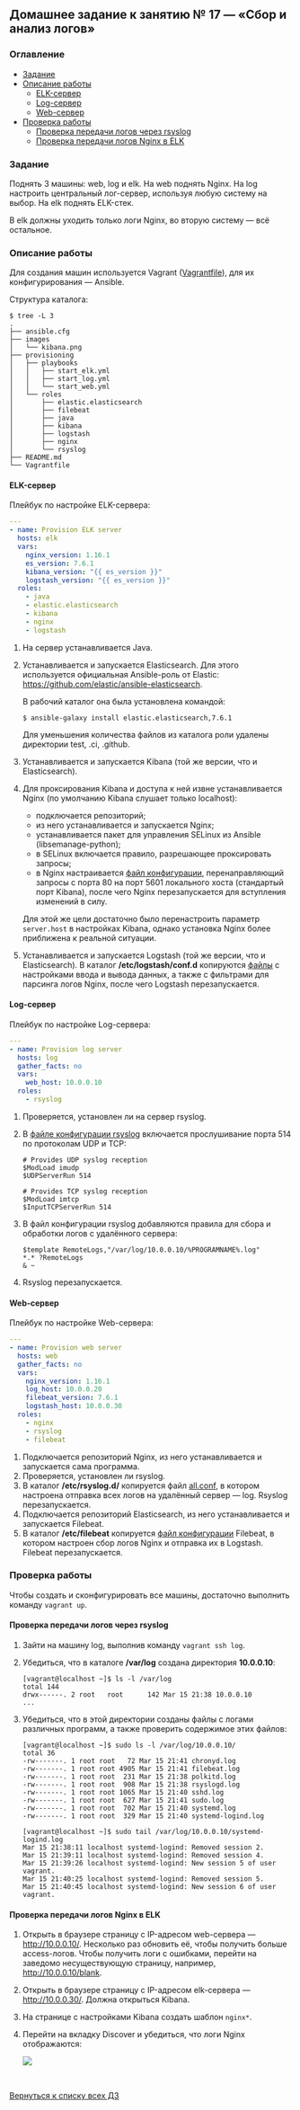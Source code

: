 ## Домашнее задание к занятию № 17 — «Сбор и анализ логов»    <!-- omit in toc -->

### Оглавление  <!-- omit in toc -->

- [Задание](#Задание)
- [Описание работы](#Описание-работы)
  - [ELK-сервер](#elk-сервер)
  - [Log-сервер](#log-сервер)
  - [Web-сервер](#web-сервер)
- [Проверка работы](#Проверка-работы)
  - [Проверка передачи логов через rsyslog](#Проверка-передачи-логов-через-rsyslog)
  - [Проверка передачи логов Nginx в ELK](#Проверка-передачи-логов-Nginx-в-ELK)

### Задание

Поднять 3 машины: web, log и elk. На web поднять Nginx. На log настроить центральный лог-сервер, используя любую систему на выбор. На elk поднять ELK-стек.

В elk должны уходить только логи Nginx, во вторую систему — всё остальное.

### Описание работы

Для создания машин используется Vagrant ([Vagrantfile](Vagrantfile)), для их конфигурирования — Ansible.

Структура каталога:

```console
$ tree -L 3
.
├── ansible.cfg
├── images
│   └── kibana.png
├── provisioning
│   ├── playbooks
│   │   ├── start_elk.yml
│   │   ├── start_log.yml
│   │   └── start_web.yml
│   └── roles
│       ├── elastic.elasticsearch
│       ├── filebeat
│       ├── java
│       ├── kibana
│       ├── logstash
│       ├── nginx
│       └── rsyslog
├── README.md
└── Vagrantfile
```

#### ELK-сервер

Плейбук по настройке ELK-сервера:

```yml
---
- name: Provision ELK server
  hosts: elk
  vars:
    nginx_version: 1.16.1
    es_version: 7.6.1
    kibana_version: "{{ es_version }}"
    logstash_version: "{{ es_version }}"
  roles:
    - java
    - elastic.elasticsearch
    - kibana
    - nginx
    - logstash
```

1. На сервер устанавливается Java.
2. Устанавливается и запускается Elasticsearch. Для этого используется официальная Ansible-роль от Elastic: https://github.com/elastic/ansible-elasticsearch.

    В рабочий каталог она была установлена командой:

    ```console
    $ ansible-galaxy install elastic.elasticsearch,7.6.1
    ```

    Для уменьшения количества файлов из каталога роли удалены директории test, .ci, .github.

3. Устанавливается и запускается Kibana (той же версии, что и Elasticsearch).
4. Для проксирования Kibana и доступа к ней извне устанавливается Nginx (по умолчанию Kibana слушает только localhost):

    - подключается репозиторий;
    - из него устанавливается и запускается Nginx;
    - устанавливается пакет для управления SELinux из Ansible (libsemanage-python);
    - в SELinux включается правило, разрешающее проксировать запросы;
    - в Nginx настраивается [файл конфигурации](provisioning/roles/nginx/templates/default.conf.j2), перенаправляющий запросы с порта 80 на порт 5601 локального хоста (стандартый порт Kibana), после чего Nginx перезапускается для вступления изменений в силу.

    Для этой же цели достаточно было перенастроить параметр `server.host` в настройках Kibana, однако установка Nginx более приближена к реальной ситуации.

5. Устанавливается и запускается Logstash (той же версии, что и Elasticsearch). В каталог **/etc/logstash/conf.d** копируются [файлы](provisioning/roles/logstash/files) с настройками ввода и вывода данных, а также с фильтрами для парсинга логов Nginx, после чего Logstash перезапускается.

#### Log-сервер

Плейбук по настройке Log-сервера:

```yml
---
- name: Provision log server
  hosts: log
  gather_facts: no
  vars:
    web_host: 10.0.0.10
  roles:
    - rsyslog
```

1. Проверяется, установлен ли на сервер rsyslog.
2. В [файле конфигурации rsyslog](provisioning/roles/rsyslog/templates/server-rsyslog.conf.j2) включается прослушивание порта 514 по протоколам UDP и TCP:

    ```
    # Provides UDP syslog reception
    $ModLoad imudp
    $UDPServerRun 514

    # Provides TCP syslog reception
    $ModLoad imtcp
    $InputTCPServerRun 514
    ```

3. В файл конфигурации rsyslog добавляются правила для сбора и обработки логов с удалённого сервера:

    ```
    $template RemoteLogs,"/var/log/10.0.0.10/%PROGRAMNAME%.log"
    *.* ?RemoteLogs
    & ~
    ```

4. Rsyslog перезапускается.

#### Web-сервер

Плейбук по настройке Web-сервера:

```yml
---
- name: Provision web server
  hosts: web
  gather_facts: no
  vars:
    nginx_version: 1.16.1
    log_host: 10.0.0.20
    filebeat_version: 7.6.1
    logstash_host: 10.0.0.30
  roles:
    - nginx
    - rsyslog
    - filebeat
```

1. Подключается репозиторий Nginx, из него устанавливается и запускается сама программа.
2. Проверяется, установлен ли rsyslog.
3. В каталог **/etc/rsyslog.d/** копируется файл [all.conf](provisioning/roles/rsyslog/templates/all.conf.j2), в котором настроена отправка всех логов на удалённый сервер — log. Rsyslog перезапускается.
4. Подключается репозиторий Elasticsearch, из него устанавливается и запускается Filebeat.
5. В каталог **/etc/filebeat** копируется [файл конфигурации](provisioning/roles/filebeat/templates/filebeat.yml.j2) Filebeat, в котором настроен сбор логов Nginx и отправка их в Logstash. Filebeat перезапускается.

### Проверка работы

Чтобы создать и сконфигурировать все машины, достаточно выполнить команду `vagrant up`.

#### Проверка передачи логов через rsyslog

1. Зайти на машину log, выполнив команду `vagrant ssh log`.
2. Убедиться, что в каталоге **/var/log** создана директория **10.0.0.10**:

    ```console
    [vagrant@localhost ~]$ ls -l /var/log
    total 144
    drwx------. 2 root   root      142 Mar 15 21:38 10.0.0.10
    ...
    ```

3. Убедиться, что в этой директории созданы файлы с логами различных программ, а также проверить содержимое этих файлов:

    ```console
    [vagrant@localhost ~]$ sudo ls -l /var/log/10.0.0.10/
    total 36
    -rw-------. 1 root root   72 Mar 15 21:41 chronyd.log
    -rw-------. 1 root root 4905 Mar 15 21:41 filebeat.log
    -rw-------. 1 root root  231 Mar 15 21:38 polkitd.log
    -rw-------. 1 root root  908 Mar 15 21:38 rsyslogd.log
    -rw-------. 1 root root 1065 Mar 15 21:40 sshd.log
    -rw-------. 1 root root  627 Mar 15 21:41 sudo.log
    -rw-------. 1 root root  702 Mar 15 21:40 systemd.log
    -rw-------. 1 root root  329 Mar 15 21:40 systemd-logind.log

    [vagrant@localhost ~]$ sudo tail /var/log/10.0.0.10/systemd-logind.log
    Mar 15 21:38:11 localhost systemd-logind: Removed session 2.
    Mar 15 21:39:11 localhost systemd-logind: Removed session 4.
    Mar 15 21:39:26 localhost systemd-logind: New session 5 of user vagrant.
    Mar 15 21:40:25 localhost systemd-logind: Removed session 5.
    Mar 15 21:40:45 localhost systemd-logind: New session 6 of user vagrant.
    ```

#### Проверка передачи логов Nginx в ELK

1. Открыть в браузере страницу с IP-адресом web-сервера — http://10.0.0.10/. Несколько раз обновить её, чтобы получить больше access-логов. Чтобы получить логи с ошибками, перейти на заведомо несуществующую страницу, например, http://10.0.0.10/blank.
2. Открыть в браузере страницу с IP-адресом elk-сервера — http://10.0.0.30/. Должна открыться Kibana.
3. На странице с настройками Kibana создать шаблон `nginx*`.
4. Перейти на вкладку Discover и убедиться, что логи Nginx отображаются:

    ![](images/kibana.png)

<br/>

[Вернуться к списку всех ДЗ](../README.md)